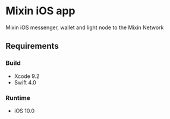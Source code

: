 # Mixin iOS app
Mixin iOS messenger, wallet and light node to the Mixin Network

## Requirements

### Build
- Xcode 9.2
- Swift 4.0

### Runtime
- iOS 10.0

